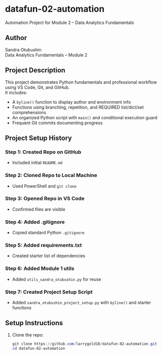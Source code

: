 # datafun-02-automation
Automation Project for Module 2 – Data Analytics Fundamentals

## Author
Sandra Otubushin  
Data Analytics Fundamentals – Module 2  

## Project Description
This project demonstrates Python fundamentals and professional workflow using VS Code, Git, and GitHub.  
It includes:
- A `byline()` function to display author and environment info
- Functions using branching, repetition, and REQUIRED list/dict/set comprehensions
- An organized Python script with `main()` and conditional execution guard
- Frequent Git commits documenting progress

## Project Setup History
### Step 1: Created Repo on GitHub
- Included initial `README.md`

### Step 2: Cloned Repo to Local Machine
- Used PowerShell and `git clone`

### Step 3: Opened Repo in VS Code
- Confirmed files are visible

### Step 4: Added .gitignore
- Copied standard Python `.gitignore`

### Step 5: Added requirements.txt
- Created starter list of dependencies

### Step 6: Added Module 1 utils
- Added `utils_sandra_otubushin.py` for reuse

### Step 7: Created Project Setup Script
- Added `sandra_otubushin_project_setup.py` with `byline()` and starter functions

## Setup Instructions
1. Clone the repo:
   ```powershell
   git clone https://github.com/larrygold18/datafun-02-automation.git
   cd datafun-02-automation
